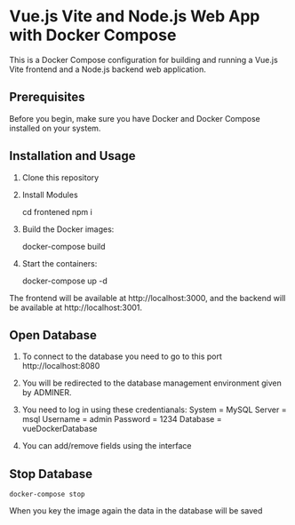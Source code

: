 # Vue.js Vite and Node.js Web App with Docker Compose

This is a Docker Compose configuration for building and running a Vue.js Vite frontend and a Node.js backend web application.

## Prerequisites

Before you begin, make sure you have Docker and Docker Compose installed on your system.

## Installation and Usage

1. Clone this repository

2. Install Modules

    cd frontened
    npm i

3. Build the Docker images:

    docker-compose build

4. Start the containers:

    docker-compose up -d

The frontend will be available at http://localhost:3000, and the backend will be available at http://localhost:3001.

## Open Database

1. To connect to the database you need to go to this port http://localhost:8080

2. You will be redirected to the database management environment given by ADMINER. 

3. You need to log in using these credentianals:
    System = MySQL
    Server = msql
    Username = admin
    Password = 1234
    Database = vueDockerDatabase

4. You can add/remove fields using the interface 

## Stop Database

    docker-compose stop

When you key the image again the data in the database will be saved
